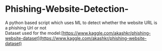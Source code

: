 # Phishing-Website-Detection-

A python based script which uses ML to detect whether the website URL is a phishing Url or not<br/>
Dataset used for the model:[https://www.kaggle.com/akashkr/phishing-website-dataset](https://www.kaggle.com/akashkr/phishing-website-dataset)
